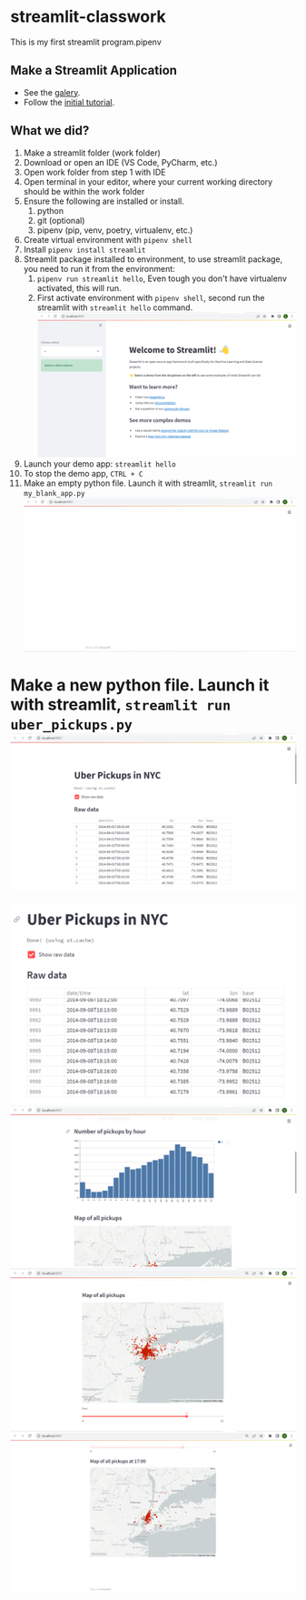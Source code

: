 # streamlit-classwork
This is my first streamlit program.pipenv

## Make a Streamlit Application

- See the [galery](https://streamlit.io/gallery?category=data-visualization).
- Follow the [initial tutorial](https://docs.streamlit.io/library/get-started).

## What we did?

1. Make a streamlit folder (work folder)
2. Download or open an IDE (VS Code, PyCharm, etc.)
3. Open work folder from step 1 with IDE
4. Open terminal in your editor, where your current working directory should be within the work folder
5. Ensure the following are installed or install.
   1. python
   2. git (optional)
   3. pipenv (pip, venv, poetry, virtualenv, etc.)
6. Create virtual environment with `pipenv shell`
7. Install `pipenv install streamlit`
8. Streamlit package installed to environment, to use streamlit package, you need to run it from the environment:
   1. `pipenv run streamlit hello`, Even tough you don't have virtualenv activated, this will run. 
   2. First activate environment with `pipenv shell`, second run the streamlit with `streamlit hello` command.  ![alt text](https://github.com/SrushtiChauhan/streamlit-classwork/blob/main/images/op-01.png)
9.  Launch your demo app: `streamlit hello`
10. To stop the demo app, `CTRL + C`
11. Make an empty python file. Launch it with streamlit, `streamlit run my_blank_app.py`  ![alt text](https://github.com/SrushtiChauhan/streamlit-classwork/blob/main/images/op-02.png)

# Make a new python file. Launch it with streamlit, `streamlit run uber_pickups.py`  ![alt text](https://github.com/SrushtiChauhan/streamlit-classwork/blob/main/images/op-03.png)
![alt text](https://github.com/SrushtiChauhan/streamlit-classwork/blob/main/images/op-04.png)
![alt text](https://github.com/SrushtiChauhan/streamlit-classwork/blob/main/images/op-05.png)
![alt text](https://github.com/SrushtiChauhan/streamlit-classwork/blob/main/images/op-06.png)
![alt text](https://github.com/SrushtiChauhan/streamlit-classwork/blob/main/images/op-07.png)
